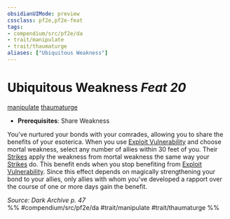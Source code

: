 ```yaml
---
obsidianUIMode: preview
cssclass: pf2e,pf2e-feat
tags:
- compendium/src/pf2e/da
- trait/manipulate
- trait/thaumaturge
aliases: ["Ubiquitous Weakness"]
---
```

# Ubiquitous Weakness  *Feat 20*  
[manipulate](../../rules/traits/manipulate.md)  [thaumaturge](../../rules/traits/thaumaturge-da.md)  

- **Prerequisites**: Share Weakness

You've nurtured your bonds with your comrades, allowing you to share the benefits of your esoterica. When you use [Exploit Vulnerability](../../rules/actions/exploit-vulnerability-da.md) and choose mortal weakness, select any number of allies within 30 feet of you. Their [Strikes](../../rules/actions/strike.md) apply the weakness from mortal weakness the same way your [Strikes](../../rules/actions/strike.md) do. This benefit ends when you stop benefiting from [Exploit Vulnerability](../../rules/actions/exploit-vulnerability-da.md). Since this effect depends on magically strengthening your bond to your allies, only allies with whom you've developed a rapport over the course of one or more days gain the benefit.

*Source: Dark Archive p. 47*  
%% #compendium/src/pf2e/da #trait/manipulate #trait/thaumaturge %%
